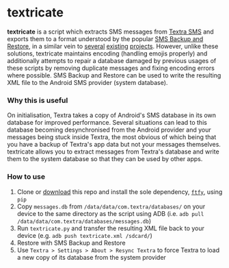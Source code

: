 # textricate
**textricate**  is a script which extracts SMS messages from [Textra SMS](https://play.google.com/store/apps/details?id=com.textra) and exports them to a format understood by the popular [SMS Backup and Restore](https://play.google.com/store/apps/details?id=com.riteshsahu.SMSBackupRestore), in a similar vein to [several](https://github.com/sync-oz/convert-textra-db-to-xml) [existing](https://codegists.com/snippet/php/textra_sms_convertphp_kaiyao_php) [projects](https://github.com/alexisph/textra_to_xml). However, unlike these solutions, textricate maintains encoding (handling emojis properly) and additionally attempts to repair a database damaged by previous usages of these scripts by removing duplicate messages and fixing encoding errors where possible. SMS Backup and Restore can be used to write the resulting XML file to the Android SMS provider (system database).

### Why this is useful

On initialisation, Textra takes a copy of Android's SMS database in its own database for improved performance. Several situations can lead to this database becoming desynchronised from the Android provider and your messages being stuck inside Textra, the most obvious of which being that you have a backup of Textra's app data but not your messages themselves. textricate allows you to extract messages from Textra's database and write them to the system database so that they can be used by other apps.

### How to use
1. Clone or [download](https://github.com/biqqles/textricate/archive/master.zip) this repo and install the sole dependency, [`ftfy`](https://github.com/LuminosoInsight/python-ftfy), using `pip`
2. Copy `messages.db` from `/data/data/com.textra/databases/` on your device to the same directory as the script using ADB (i.e. `adb pull /data/data/com.textra/databases/messages.db`)
3. Run `textricate.py` and transfer the resulting XML file back to your device (e.g. `adb push textricate.xml /sdcard/`)
4. Restore with SMS Backup and Restore
5. Use `Textra > Settings > About > Resync Textra` to force Textra to load a new copy of its database from the system provider
